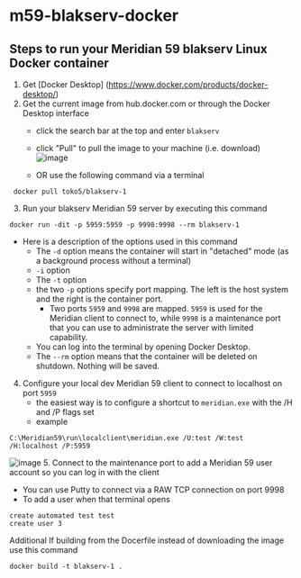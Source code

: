 # m59-blakserv-docker


## Steps to run your Meridian 59 blakserv Linux Docker container
1. Get [Docker Desktop] (https://www.docker.com/products/docker-desktop/)
2. Get the current image from hub.docker.com or through the Docker Desktop interface
   - click the search bar at the top and enter `blakserv`
   - click "Pull" to pull the image to your machine (i.e. download)
![image](https://github.com/adrienlaws/m59-blakserv-docker/assets/4023541/ea8fc7bf-798d-4656-9245-583789d397f2)

   - OR use the following command via a terminal
```
 docker pull toko5/blakserv-1
```
3. Run your blakserv Meridian 59 server by executing this command

```
docker run -dit -p 5959:5959 -p 9998:9998 --rm blakserv-1
```
   - Here is a description of the options used in this command
      - The `-d` option means the container will start in "detached" mode (as a background process without a terminal)
      - `-i` option
      - The `-t` option
      - the two `-p` options specify port mapping.  The left is the host system and the right is the container port.
        - Two ports `5959` and `9998` are mapped.  `5959` is used for the Meridian client to connect to, while `9998` is a maintenance port that you can use to administrate the server with limited capability.
      - You can log into the terminal by opening Docker Desktop.
      - The `--rm` option means that the container will be deleted on shutdown.  Nothing will be saved.

4. Configure your local dev Meridian 59 client to connect to localhost on port `5959`
   - the easiest way is to configure a shortcut to `meridian.exe` with the /H and /P flags set
   - example
```
C:\Meridian59\run\localclient\meridian.exe /U:test /W:test /H:localhost /P:5959
```
![image](https://github.com/adrienlaws/m59-blakserv-docker/assets/4023541/85e5491e-bc25-43ec-bf8d-b448a8138a05)
5. Connect to the maintenance port to add a Meridian 59 user account so you can log in with the client
   - You can use Putty to connect via a RAW TCP connection on port 9998
   - To add a user when that terminal opens
```
create automated test test
create user 3 
```


Additional
If building from the Docerfile instead of downloading the image
use this command
```
docker build -t blakserv-1 .
```
